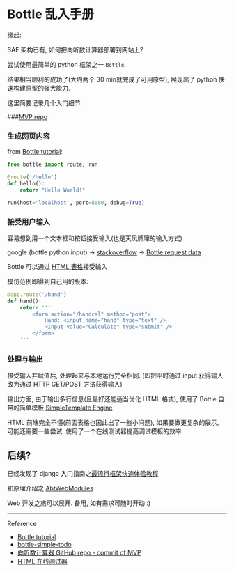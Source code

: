 # Bottle 乱入手册

缘起:

SAE 架构已有, 如何把向听数计算器部署到网站上?

尝试使用最简单的 python 框架之一 `Bottle`.

结果相当顺利的成功了(大约两个 30 min就完成了可用原型), 展现出了 python 快速构建原型的强大能力. 

这里简要记录几个入门细节.

###[MVP repo](https://github.com/organization-lab/gbmj-sae/tree/bdb901bfb29ab3263f028f2c91987a6585d73ce0)

### 生成网页内容

from [Bottle tutorial](http://bottlepy.org/docs/0.12/tutorial.html):

```python
from bottle import route, run

@route('/hello')
def hello():
    return "Hello World!"

run(host='localhost', port=8080, debug=True)
```

### 接受用户输入

容易想到用一个文本框和按钮接受输入(也是天凤牌理的输入方式)

google (bottle python input) -> [stackoverflow](http://stackoverflow.com/questions/17257810/raw-input-analog-in-bottle) -> [Bottle request data](http://bottlepy.org/docs/dev/tutorial.html#request-data)

Bottle 可以通过 [HTML 表格](http://bottlepy.org/docs/dev/tutorial.html#html-form-handling)接受输入

模仿范例即得到自己用的版本:

```python
@app.route('/hand')
def hand():
    return '''
        <form action="/handcal" method="post">
            Hand: <input name="hand" type="text" />
            <input value="Calculate" type="submit" />
        </form>
    '''
```

### 处理与输出

接受输入并赋值后, 处理起来与本地运行完全相同. (即把平时通过 input 获得输入改为通过 HTTP GET/POST 方法获得输入)

输出方面, 由于输出多行信息(且最好还能适当优化 HTML 格式), 使用了 Bottle 自带的简单模板 [SimpleTemplate Engine](http://bottlepy.org/docs/0.12/stpl.html)

HTML 前端完全不懂(前面表格也因此出了一些小问题), 如果要做更复杂的展示, 可能还需要一些尝试. 使用了一个在线测试器提高调试模板的效率.


## 后续?

已经发现了 django 入门指南之[最流行框架快速体验教程](http://wiki.woodpecker.org.cn/moin/ObpLovelyPython/AbtDjango)

和原理介绍之 [AbtWebModules](http://wiki.woodpecker.org.cn/moin/ObpLovelyPython/AbtWebModules)

Web 开发之旅可以展开. 备用, 如有需求可随时开动 :)

---

Reference

- [Bottle tutorial](http://bottlepy.org/docs/0.12/tutorial.html)
- [bottle-simple-todo](https://bitbucket.org/ZoomQuiet/bottle-simple-todo/wiki/GudierFresher)
- [向听数计算器 GitHub repo - commit of MVP](https://github.com/organization-lab/gbmj-sae/tree/bdb901bfb29ab3263f028f2c91987a6585d73ce0)
- [HTML 在线测试器](http://www.w3school.com.cn/tiy/t.asp?f=html_list_unordered)